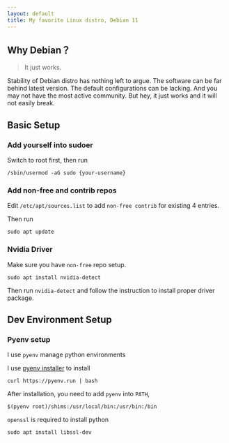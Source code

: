 ```yaml
---
layout: default
title: My favorite Linux distro, Debian 11
---
```


## Why Debian？

> It just works.

Stability of Debian distro has nothing left to argue. The software can be far behind latest version. The default configurations can be lacking. And you may not have the most active community. But hey, it just works and it will not easily break.

## Basic Setup

### Add yourself into sudoer

Switch to root first, then run
```
/sbin/usermod -aG sudo {your-username}
```

### Add non-free and contrib repos

Edit `/etc/apt/sources.list` to add `non-free contrib` for existing 4 entries.

Then run
```
sudo apt update
```

### Nvidia Driver

Make sure you have `non-free` repo setup.

```
sudo apt install nvidia-detect
```

Then run `nvidia-detect` and follow the instruction to install proper driver package.

## Dev Environment Setup

### Pyenv setup

I use `pyenv` manage python environments

I use [pyenv installer](https://github.com/pyenv/pyenv-installer) to install
```
curl https://pyenv.run | bash
```

After installation, you need to add `pyenv` into `PATH`,
```
$(pyenv root)/shims:/usr/local/bin:/usr/bin:/bin
```

`openssl` is required to install python
```
sudo apt install libssl-dev
```


